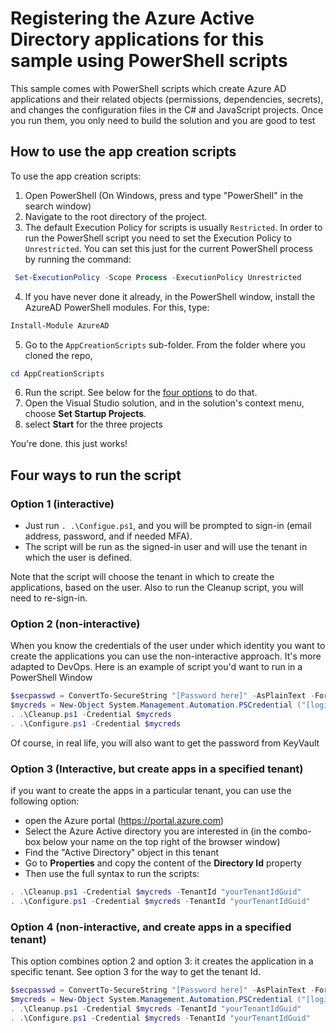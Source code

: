 # Registering the Azure Active Directory applications for this sample using PowerShell scripts

This sample comes with PowerShell scripts which create Azure AD applications and their related objects (permissions, dependencies, secrets), and changes the configuration files in the C# and JavaScript projects. Once you run them, you only need to build the solution and you are good to test

## How to use the app creation scripts
To use the app creation scripts:
1. Open PowerShell (On Windows, press <Windows-R> and type "PowerShell" in the search window)
2. Navigate to the root directory of the project.
3. The default Execution Policy for scripts is usually `Restricted`. In order to run the PowerShell script you need to set the Execution Policy to `Unrestricted`. You can set this just for the current PowerShell process by running the command:
```PowerShell
 Set-ExecutionPolicy -Scope Process -ExecutionPolicy Unrestricted
 ```
4. If you have never done it already, in the PowerShell window, install the AzureAD PowerShell modules. For this, type:
 ```PowerShell
 Install-Module AzureAD
 ```

5. Go to the `AppCreationScripts` sub-folder. 
From the folder where you cloned the repo, 
```PowerShell
cd AppCreationScripts
```

6. Run the script. See below for the [four options](#Four-ways-to-run-the-script) to do that.
7. Open the Visual Studio solution, and in the solution's context menu, choose **Set Startup Projects**. 
8. select **Start** for the three projects

You're done. this just works!


## Four ways to run the script
### Option 1 (interactive)
 - Just run ``. .\Configue.ps1``, and you will be prompted to sign-in (email address, password, and if needed MFA). 
 - The script will be run as the signed-in user and will use the tenant in which the user is defined.

Note that the script will choose the tenant in which to create the applications, based on the user. Also to run the Cleanup script, you will need to re-sign-in.

### Option 2 (non-interactive)
When you know the credentials of the user under which identity you want to create the applications you can use the non-interactive approach. It's more adapted to DevOps. Here is an example of script you'd want to run in a PowerShell Window
```PowerShell
$secpasswd = ConvertTo-SecureString "[Password here]" -AsPlainText -Force
$mycreds = New-Object System.Management.Automation.PSCredential ("[login@tenantName here]", $secpasswd)
. .\Cleanup.ps1 -Credential $mycreds
. .\Configure.ps1 -Credential $mycreds
```
Of course, in real life, you will  also want to get the password from KeyVault

 ### Option 3 (Interactive, but create apps in a specified tenant)
  if you want to create the apps in a particular tenant, you can use the following option: 
- open the Azure portal (https://portal.azure.com)
- Select the Azure Active directory you are interested in (in the combo-box below your name on the top right of the browser window)
- Find the "Active Directory" object in this tenant
- Go to **Properties** and copy the content of the **Directory Id** property 
- Then use the full syntax to run the scripts:
```PowerShell
. .\Cleanup.ps1 -Credential $mycreds -TenantId "yourTenantIdGuid"
. .\Configure.ps1 -Credential $mycreds -TenantId "yourTenantIdGuid"
```
 ### Option 4 (non-interactive, and create apps in a specified tenant)
This option combines option 2 and option 3: it creates the application in a specific tenant. See option 3 for the way to get the tenant Id.
```PowerShell
$secpasswd = ConvertTo-SecureString "[Password here]" -AsPlainText -Force
$mycreds = New-Object System.Management.Automation.PSCredential ("[login@tenantName here]", $secpasswd)
. .\Cleanup.ps1 -Credential $mycreds -TenantId "yourTenantIdGuid"
. .\Configure.ps1 -Credential $mycreds -TenantId "yourTenantIdGuid"
```